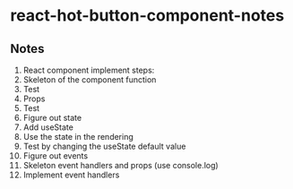 # react-hot-button-component-notes

## Notes

1. React component implement steps:
2. Skeleton of the component function
3. Test
4. Props
5. Test
6. Figure out state
7. Add useState
8. Use the state in the rendering
9. Test by changing the useState default value
10. Figure out events
11. Skeleton event handlers and props (use console.log)
12. Implement event handlers
